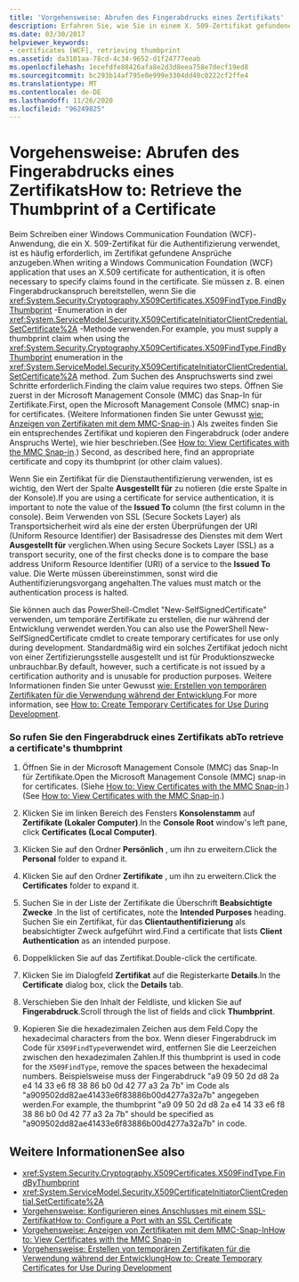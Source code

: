 ```yaml
---
title: 'Vorgehensweise: Abrufen des Fingerabdrucks eines Zertifikats'
description: Erfahren Sie, wie Sie in einem X. 509-Zertifikat gefundene Ansprüche angeben. Dies ist erforderlich, wenn Sie eine WCF-Anwendung entwickeln, die Zertifikate für die Authentifizierung verwendet.
ms.date: 03/30/2017
helpviewer_keywords:
- certificates [WCF], retrieving thumbprint
ms.assetid: da3101aa-78cd-4c34-9652-d1f24777eeab
ms.openlocfilehash: 1ecefdfe88426afa8e2d3d8eea758e7decf19ed8
ms.sourcegitcommit: bc293b14af795e0e999e3304dd40c0222cf2ffe4
ms.translationtype: MT
ms.contentlocale: de-DE
ms.lasthandoff: 11/26/2020
ms.locfileid: "96249825"
---
```

# <a name="how-to-retrieve-the-thumbprint-of-a-certificate"></a><span data-ttu-id="cc702-103">Vorgehensweise: Abrufen des Fingerabdrucks eines Zertifikats</span><span class="sxs-lookup"><span data-stu-id="cc702-103">How to: Retrieve the Thumbprint of a Certificate</span></span>

<span data-ttu-id="cc702-104">Beim Schreiben einer Windows Communication Foundation (WCF)-Anwendung, die ein X. 509-Zertifikat für die Authentifizierung verwendet, ist es häufig erforderlich, im Zertifikat gefundene Ansprüche anzugeben.</span><span class="sxs-lookup"><span data-stu-id="cc702-104">When writing a Windows Communication Foundation (WCF) application that uses an X.509 certificate for authentication, it is often necessary to specify claims found in the certificate.</span></span> <span data-ttu-id="cc702-105">Sie müssen z. B. einen Fingerabdruckanspruch bereitstellen, wenn Sie die <xref:System.Security.Cryptography.X509Certificates.X509FindType.FindByThumbprint> -Enumeration in der <xref:System.ServiceModel.Security.X509CertificateInitiatorClientCredential.SetCertificate%2A> -Methode verwenden.</span><span class="sxs-lookup"><span data-stu-id="cc702-105">For example, you must supply a thumbprint claim when using the <xref:System.Security.Cryptography.X509Certificates.X509FindType.FindByThumbprint> enumeration in the <xref:System.ServiceModel.Security.X509CertificateInitiatorClientCredential.SetCertificate%2A> method.</span></span> <span data-ttu-id="cc702-106">Zum Suchen des Anspruchswerts sind zwei Schritte erforderlich.</span><span class="sxs-lookup"><span data-stu-id="cc702-106">Finding the claim value requires two steps.</span></span> <span data-ttu-id="cc702-107">Öffnen Sie zuerst in der Microsoft Management Console (MMC) das Snap-In für Zertifikate.</span><span class="sxs-lookup"><span data-stu-id="cc702-107">First, open the Microsoft Management Console (MMC) snap-in for certificates.</span></span> <span data-ttu-id="cc702-108">(Weitere Informationen finden Sie unter Gewusst [wie: Anzeigen von Zertifikaten mit dem MMC-Snap-in](how-to-view-certificates-with-the-mmc-snap-in.md).) Als zweites finden Sie ein entsprechendes Zertifikat und kopieren den Fingerabdruck (oder andere Anspruchs Werte), wie hier beschrieben.</span><span class="sxs-lookup"><span data-stu-id="cc702-108">(See [How to: View Certificates with the MMC Snap-in](how-to-view-certificates-with-the-mmc-snap-in.md).) Second, as described here, find an appropriate certificate and copy its thumbprint (or other claim values).</span></span>  
  
 <span data-ttu-id="cc702-109">Wenn Sie ein Zertifikat für die Dienstauthentifizierung verwenden, ist es wichtig, den Wert der Spalte **Ausgestellt für** zu notieren (die erste Spalte in der Konsole).</span><span class="sxs-lookup"><span data-stu-id="cc702-109">If you are using a certificate for service authentication, it is important to note the value of the **Issued To** column (the first column in the console).</span></span> <span data-ttu-id="cc702-110">Beim Verwenden von SSL (Secure Sockets Layer) als Transportsicherheit wird als eine der ersten Überprüfungen der URI (Uniform Resource Identifier) der Basisadresse des Dienstes mit dem Wert **Ausgestellt für** verglichen.</span><span class="sxs-lookup"><span data-stu-id="cc702-110">When using Secure Sockets Layer (SSL) as a transport security, one of the first checks done is to compare the base address Uniform Resource Identifier (URI) of a service to the **Issued To** value.</span></span> <span data-ttu-id="cc702-111">Die Werte müssen übereinstimmen, sonst wird die Authentifizierungsvorgang angehalten.</span><span class="sxs-lookup"><span data-stu-id="cc702-111">The values must match or the authentication process is halted.</span></span>  
  
 <span data-ttu-id="cc702-112">Sie können auch das PowerShell-Cmdlet "New-SelfSignedCertificate" verwenden, um temporäre Zertifikate zu erstellen, die nur während der Entwicklung verwendet werden.</span><span class="sxs-lookup"><span data-stu-id="cc702-112">You can also use the PowerShell New-SelfSignedCertificate cmdlet to create temporary certificates for use only during development.</span></span> <span data-ttu-id="cc702-113">Standardmäßig wird ein solches Zertifikat jedoch nicht von einer Zertifizierungsstelle ausgestellt und ist für Produktionszwecke unbrauchbar.</span><span class="sxs-lookup"><span data-stu-id="cc702-113">By default, however, such a certificate is not issued by a certification authority and is unusable for production purposes.</span></span> <span data-ttu-id="cc702-114">Weitere Informationen finden Sie unter Gewusst [wie: Erstellen von temporären Zertifikaten für die Verwendung während der Entwicklung](how-to-create-temporary-certificates-for-use-during-development.md).</span><span class="sxs-lookup"><span data-stu-id="cc702-114">For more information, see [How to: Create Temporary Certificates for Use During Development](how-to-create-temporary-certificates-for-use-during-development.md).</span></span>  
  
### <a name="to-retrieve-a-certificates-thumbprint"></a><span data-ttu-id="cc702-115">So rufen Sie den Fingerabdruck eines Zertifikats ab</span><span class="sxs-lookup"><span data-stu-id="cc702-115">To retrieve a certificate's thumbprint</span></span>  
  
1. <span data-ttu-id="cc702-116">Öffnen Sie in der Microsoft Management Console (MMC) das Snap-In für Zertifikate.</span><span class="sxs-lookup"><span data-stu-id="cc702-116">Open the Microsoft Management Console (MMC) snap-in for certificates.</span></span> <span data-ttu-id="cc702-117">(Siehe [How to: View Certificates with the MMC Snap-in](how-to-view-certificates-with-the-mmc-snap-in.md).)</span><span class="sxs-lookup"><span data-stu-id="cc702-117">(See [How to: View Certificates with the MMC Snap-in](how-to-view-certificates-with-the-mmc-snap-in.md).)</span></span>  
  
2. <span data-ttu-id="cc702-118">Klicken Sie im linken Bereich des Fensters **Konsolenstamm** auf **Zertifikate (Lokaler Computer)**.</span><span class="sxs-lookup"><span data-stu-id="cc702-118">In the **Console Root** window's left pane, click **Certificates (Local Computer)**.</span></span>  
  
3. <span data-ttu-id="cc702-119">Klicken Sie auf den Ordner **Persönlich** , um ihn zu erweitern.</span><span class="sxs-lookup"><span data-stu-id="cc702-119">Click the **Personal** folder to expand it.</span></span>  
  
4. <span data-ttu-id="cc702-120">Klicken Sie auf den Ordner **Zertifikate** , um ihn zu erweitern.</span><span class="sxs-lookup"><span data-stu-id="cc702-120">Click the **Certificates** folder to expand it.</span></span>  
  
5. <span data-ttu-id="cc702-121">Suchen Sie in der Liste der Zertifikate die Überschrift **Beabsichtigte Zwecke** .</span><span class="sxs-lookup"><span data-stu-id="cc702-121">In the list of certificates, note the **Intended Purposes** heading.</span></span> <span data-ttu-id="cc702-122">Suchen Sie ein Zertifikat, für das **Clientauthentifizierung** als beabsichtigter Zweck aufgeführt wird.</span><span class="sxs-lookup"><span data-stu-id="cc702-122">Find a certificate that lists **Client Authentication** as an intended purpose.</span></span>  
  
6. <span data-ttu-id="cc702-123">Doppelklicken Sie auf das Zertifikat.</span><span class="sxs-lookup"><span data-stu-id="cc702-123">Double-click the certificate.</span></span>  
  
7. <span data-ttu-id="cc702-124">Klicken Sie im Dialogfeld **Zertifikat** auf die Registerkarte **Details**.</span><span class="sxs-lookup"><span data-stu-id="cc702-124">In the **Certificate** dialog box, click the **Details** tab.</span></span>  
  
8. <span data-ttu-id="cc702-125">Verschieben Sie den Inhalt der Feldliste, und klicken Sie auf **Fingerabdruck**.</span><span class="sxs-lookup"><span data-stu-id="cc702-125">Scroll through the list of fields and click **Thumbprint**.</span></span>  
  
9. <span data-ttu-id="cc702-126">Kopieren Sie die hexadezimalen Zeichen aus dem Feld.</span><span class="sxs-lookup"><span data-stu-id="cc702-126">Copy the hexadecimal characters from the box.</span></span> <span data-ttu-id="cc702-127">Wenn dieser Fingerabdruck im Code für `X509FindType`verwendet wird, entfernen Sie die Leerzeichen zwischen den hexadezimalen Zahlen.</span><span class="sxs-lookup"><span data-stu-id="cc702-127">If this thumbprint is used in code for the `X509FindType`, remove the spaces between the hexadecimal numbers.</span></span> <span data-ttu-id="cc702-128">Beispielsweise muss der Fingerabdruck "a9 09 50 2d d8 2a e4 14 33 e6 f8 38 86 b0 0d 42 77 a3 2a 7b" im Code als "a909502dd82ae41433e6f83886b00d4277a32a7b" angegeben werden.</span><span class="sxs-lookup"><span data-stu-id="cc702-128">For example, the thumbprint "a9 09 50 2d d8 2a e4 14 33 e6 f8 38 86 b0 0d 42 77 a3 2a 7b" should be specified as "a909502dd82ae41433e6f83886b00d4277a32a7b" in code.</span></span>  
  
## <a name="see-also"></a><span data-ttu-id="cc702-129">Weitere Informationen</span><span class="sxs-lookup"><span data-stu-id="cc702-129">See also</span></span>

- <xref:System.Security.Cryptography.X509Certificates.X509FindType.FindByThumbprint>
- <xref:System.ServiceModel.Security.X509CertificateInitiatorClientCredential.SetCertificate%2A>
- [<span data-ttu-id="cc702-130">Vorgehensweise: Konfigurieren eines Anschlusses mit einem SSL-Zertifikat</span><span class="sxs-lookup"><span data-stu-id="cc702-130">How to: Configure a Port with an SSL Certificate</span></span>](how-to-configure-a-port-with-an-ssl-certificate.md)
- [<span data-ttu-id="cc702-131">Vorgehensweise: Anzeigen von Zertifikaten mit dem MMC-Snap-In</span><span class="sxs-lookup"><span data-stu-id="cc702-131">How to: View Certificates with the MMC Snap-in</span></span>](how-to-view-certificates-with-the-mmc-snap-in.md)
- [<span data-ttu-id="cc702-132">Vorgehensweise: Erstellen von temporären Zertifikaten für die Verwendung während der Entwicklung</span><span class="sxs-lookup"><span data-stu-id="cc702-132">How to: Create Temporary Certificates for Use During Development</span></span>](how-to-create-temporary-certificates-for-use-during-development.md)
